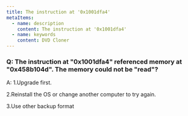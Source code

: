 ```yaml
---
title: The instruction at '0x1001dfa4'
metaItems:
  - name: description
    content: The instruction at '0x1001dfa4'
  - name: keywords
    content: DVD Cloner
---
```


### Q: The instruction at "0x1001dfa4" referenced memory at "0x458b104d". The memory could not be "read"?

A:
1.Upgrade first.

2.Reinstall the OS or change another computer to try again.

3.Use other backup format